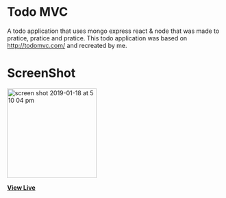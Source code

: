 # Todo MVC

A todo application that uses mongo express react & node that was made to pratice, pratice and pratice. This todo application was based on http://todomvc.com/ and recreated by me.

# ScreenShot

<img width="209" alt="screen shot 2019-01-18 at 5 10 04 pm" src="https://user-images.githubusercontent.com/28902787/51420055-fb09e800-1b43-11e9-980a-83a8d0edf6a2.png">

**[View Live](https://safe-shore-18346.herokuapp.com/)**
